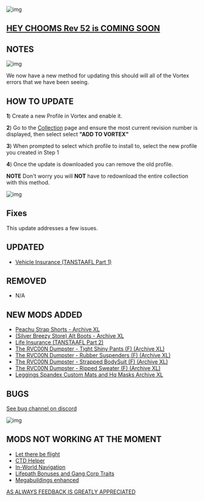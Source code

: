 ![img](https://s11.gifyu.com/images/Cuty-od-Dreams-Logo-YellowUP.png)

## [HEY CHOOMS Rev 52 is COMING SOON](https://)


## NOTES

![img](https://i.imgur.com/wAJUpeU.png)

We now have a new method for updating this should will all of the Vortex errors that we have been seeing.

## HOW TO UPDATE

**1**) Create a new Profile in Vortex and enable it.

**2**) Go to the [Collection](https://next.nexusmods.com/cyberpunk2077/collections/dfvt7o?utm_source=copy&utm_medium=social&utm_campaign=share_collection) page and ensure the most current revision number is displayed, then select select **"ADD TO VORTEX"**

**3**) When prompted to select which profile to install to, select the new profile you created in Step 1

**4**) Once the update is downloaded you can remove the old profile.

**NOTE** Don't worry you will **NOT** have to redownload the entire collection with this method.

![img](https://i.imgur.com/wAJUpeU.png)

## Fixes

This update addresses a few issues.


## UPDATED

- [Vehicle Insurance (TANSTAAFL Part 1)](https://www.nexusmods.com/cyberpunk2077/mods/10039)

## REMOVED

- N/A

## NEW MODS ADDED 

- [Peachu Strap Shorts - Archive XL](https://www.nexusmods.com/cyberpunk2077/mods/10505?tab=description)
- [(Silver Breezy Store) Alt Boots - Archive XL](https://www.nexusmods.com/cyberpunk2077/mods/10489?tab=description)
- [Life Insurance (TANSTAAFL Part 2)](https://www.nexusmods.com/cyberpunk2077/mods/10569/?tab=description&jump_to_comment=129886082)
- [The RVC00N Dumpster - Tight Shiny Pants (F) (Archive XL)](https://www.nexusmods.com/cyberpunk2077/mods/10546?tab=description)
- [The RVC00N Dumpster - Rubber Suspenders (F) (Archive XL)](https://www.nexusmods.com/cyberpunk2077/mods/10547?tab=description)
- [The RVC00N Dumpster - Strapped BodySuit (F) (Archive XL)](https://www.nexusmods.com/cyberpunk2077/mods/10517?tab=description)
- [The RVC00N Dumpster - Ripped Sweater (F) (Archive XL)](https://www.nexusmods.com/cyberpunk2077/mods/10359?tab=description)
- [Leggings Spandex Custom Mats and Hq Masks Archive XL](https://www.nexusmods.com/cyberpunk2077/mods/10385?tab=description)

## BUGS

 [See bug channel on discord](https://discord.gg/xZNztPjA2u)
 
![img](https://i.imgur.com/wAJUpeU.png)

## MODS NOT WORKING AT THE MOMENT 

- [Let there be flight](https://)
- [CTD Helper](https://)
- [In-World Navigation](https://)
- [Lifepath Bonuses and Gang Corp Traits](https://)
- [Megabuildings enhanced](https://www.nexusmods.com/cyberpunk2077/mods/4924?tab=description)

[AS ALWAYS FEEDBACK IS GREATLY APPRECIATED](https://)